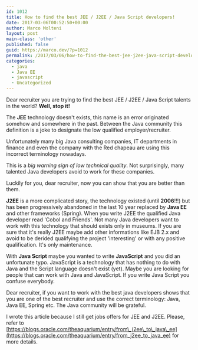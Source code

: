 ```yaml
---
id: 1012
title: How to find the best JEE / J2EE / Java Script developers!
date: 2017-03-06T00:52:50+00:00
author: Marco Molteni
layout: post
main-class: 'other'
published: false
guid: https://marco.dev/?p=1012
permalink: /2017/03/06/how-to-find-the-best-jee-j2ee-java-script-developers/
categories:
  - java
  - Java EE
  - javascript
  - Uncategorized
---
```

Dear recruiter you are trying to find the best JEE / J2EE / Java Script talents in the world? **Well, stop it!**

The **JEE** technology doesn't exists, this name is an error originated somehow and somewhere in the past. Between the Java community this definition is a joke to designate the low qualified employer/recruiter. 

Unfortunately many big Java consulting companies, IT departments in finance and even the company with the Red chapeau are using this incorrect terminology nowadays.

This is a _big warning sign of low technical quality_. Not surprisingly, many talented Java developers avoid to work for these companies.

Luckily for you, dear recruiter, now you can show that you are better than them. 

**J2EE** is a more complicated story, the technology existed (until **2006**!!!) but has been progressively abandoned in the last 10 year replaced by **Java EE** and other frameworks (Spring). When you write J2EE the qualified Java developer read 'Cobol and Friends'. Not many Java developers want to work with this technology that should exists only in museums. If you are sure that it's really J2EE maybe add other informations like EJB 2.x and avoid to be derided qualifying the project 'interesting' or with any positive qualification. It's only maintenance.

With **Java Script** maybe you wanted to write **JavaScript** and you did an unfortunate typo. JavaScript is a technology that has nothing to do with Java and the Script language doesn't exist (yet). Maybe you are looking for people that can work with Java and JavaScript. If you write Java Script you confuse everybody.

Dear recruiter, if you want to work with the best java developers shows that you are one of the best recruiter and use the correct terminology: Java, Java EE, Spring etc. The Java community will be grateful.

I wrote this article because I still get jobs offers for JEE and J2EE. Please, refer to [https://blogs.oracle.com/theaquarium/entry/from\_j2ee\_to\_java\_ee](https://blogs.oracle.com/theaquarium/entry/from_j2ee_to_java_ee) for more details.